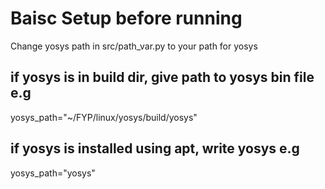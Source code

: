 # Baisc Setup before running
Change yosys path in src/path_var.py to your path for yosys
 ## if yosys is in build dir, give path to yosys bin file e.g 
yosys_path="~/FYP/linux/yosys/build/yosys"
 ## if yosys is installed using apt, write yosys e.g
yosys_path="yosys"




<!-- # ##############################################################
# RUNNING SAT ATTACK
# For NOW
```
python3 /home/alira/FYP/sat_attack/run.py <locked> <unlocked> file_type(b or v)
Example
python3 /home/alira/FYP/sat_attack/run.py /home/alira/FYP/tmp/tmprtl.v /home/alira/FYP/tmp/ortl.v v
```
# ############################################################## -->
